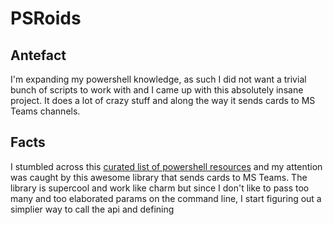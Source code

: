 # PSRoids

## Antefact
I'm expanding my powershell knowledge, as such I did not want a trivial bunch of scripts to work with and I came up with this absolutely insane project.
It does a lot of crazy stuff and along the way it sends cards to MS Teams channels.

## Facts
I stumbled across this [curated list of powershell resources](https://github.com/janikvonrotz/awesome-powershell) and my attention was caught by this awesome library that sends cards to MS Teams. The library is supercool and work like charm but since I don't like to pass too many and too elaborated params on the command line, I start figuring out a simplier way to call the api and defining 

